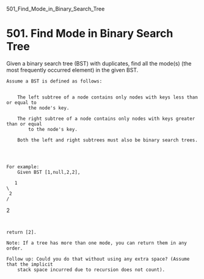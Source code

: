 501_Find_Mode_in_Binary_Search_Tree
# 501. Find Mode in Binary Search Tree

Given a binary search tree (BST) with duplicates, find all the mode(s) (the
        most frequently occurred element) in the given BST.

    Assume a BST is defined as follows:

    
        The left subtree of a node contains only nodes with keys less than or equal to
            the node's key.
        
        The right subtree of a node contains only nodes with keys greater than or equal
            to the node's key.
        
        Both the left and right subtrees must also be binary search trees.
    

     

    For example:
        Given BST [1,null,2,2],

       1
    \
     2
    /
   2

     

    return [2].

    Note: If a tree has more than one mode, you can return them in any order.

    Follow up: Could you do that without using any extra space? (Assume that the implicit
        stack space incurred due to recursion does not count).